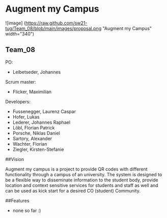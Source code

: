 # Augment my Campus

![image] (https://raw.github.com/sw21-tug/Team_08/blob/main/images/proposal.png "Augment my Campus" width="340")

## Team_08

PO:

* Leibetseder, Johannes

Scrum master:

* Flicker, Maximilian

Developers:

* Fussenegger, Laurenz Caspar
* Hofer, Lukas
* Lederer, Johannes Raphael
* Löbl, Florian Patrick
* Porsche, Niklas Daniel
* Sartory, Alexander
* Wachter, Florian
* Ziegler, Kirsten-Stefanie

##Vision

Augment my campus is a project to provide QR codes with different functionality through a campus of an university. The system is designed to 
be a flexible way to disseminate information to the student body, provide location and context sensitive services for students and staff as well and 
can be used as kick start for a desired CO (student) Community.

##Features

* none so far :)
